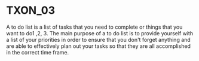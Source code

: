 # TXON_03
A to do list is a list of tasks that you need to complete or things that you want to do1 ,2, 3. The main purpose of a to do list is to provide yourself with a list of your priorities in order to ensure that you don't forget anything and are able to effectively plan out your tasks so that they are all accomplished in the correct time frame.
